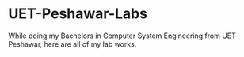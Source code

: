 # UET-Peshawar-Labs
While doing my Bachelors in Computer System Engineering from UET Peshawar, here are all of my lab works.
